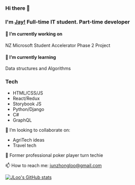 ### Hi there 👋
### I'm [Jay!](https://www.github.com/jloo87) Full-time IT student. Part-time developer

#### 🔭 I’m currently working on
NZ Microsoft Student Accelerator Phase 2 Project

#### 🌱 I’m currently learning
Data structures and Algorithms

### Tech
- HTML/CSS/JS
- React/Redux
- Storybook JS
- Python/Django
- C#
- GraphQL

👯 I’m looking to collaborate on:
- AgriTech ideas
- Travel tech


💬 Former professional poker player turn techie

📫 How to reach me: junzhongloo@gmail.com
<br>

[![JLoo's GitHub stats](https://github-readme-stats.vercel.app/api?username=jloo87&show_icons=true&theme=dark&hide=stars,issues)](https://github.com/jloo/github-readme-stats)

<!--
**jloo87/jloo87** is a ✨ _special_ ✨ repository because its `README.md` (this file) appears on your GitHub profile.

Here are some ideas to get you started:

- 🔭 I’m currently working on ...
- 🌱 I’m currently learning ...
- 👯 I’m looking to collaborate on ...
- 🤔 I’m looking for help with ...
- 💬 Ask me about ...
- 📫 How to reach me: ...
- 😄 Pronouns: ...
- ⚡ Fun fact: ...
-->
